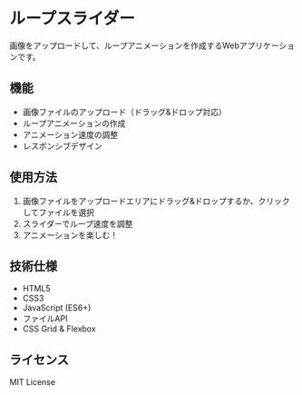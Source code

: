 # ループスライダー

画像をアップロードして、ループアニメーションを作成するWebアプリケーションです。

## 機能

- 画像ファイルのアップロード（ドラッグ&ドロップ対応）
- ループアニメーションの作成
- アニメーション速度の調整
- レスポンシブデザイン

## 使用方法

1. 画像ファイルをアップロードエリアにドラッグ&ドロップするか、クリックしてファイルを選択
2. スライダーでループ速度を調整
3. アニメーションを楽しむ！

## 技術仕様

- HTML5
- CSS3
- JavaScript (ES6+)
- ファイルAPI
- CSS Grid & Flexbox

## ライセンス

MIT License
